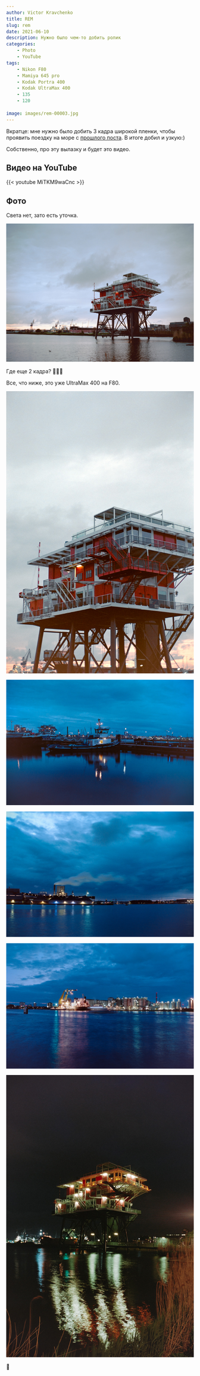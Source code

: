 ```yaml
---
author: Victor Kravchenko
title: REM
slug: rem
date: 2021-06-10
description: Нужно было чем-то добить ролик
categories:
    - Photo
    - YouTube
tags:
    - Nikon F80
    - Mamiya 645 pro
    - Kodak Portra 400
    - Kodak UltraMax 400
    - 135
    - 120

image: images/rem-00003.jpg
---
```


Вкратце: мне нужно было добить 3 кадра широкой пленки, чтобы проявить поездку на море с [прошлого поста](https://www.snek.sh/p/zomer-zokat/). В итоге добил и узкую:)

Собственно, про эту вылазку и будет это видео.

## Видео на YouTube
{{< youtube MiTKM9waCnc >}}

## Фото

Света нет, зато есть уточка.

![](images/rem-00002.jpg)

Где еще 2 кадра? 👐🏻💩

Все, что ниже, это уже UltraMax 400 на F80.

![](images/rem-00001.jpg)

![](images/rem-00004.jpg)

![](images/rem-00005.jpg)

![](images/rem-00006.jpg)

![@28mm](images/rem-00007.jpg)

🐍 